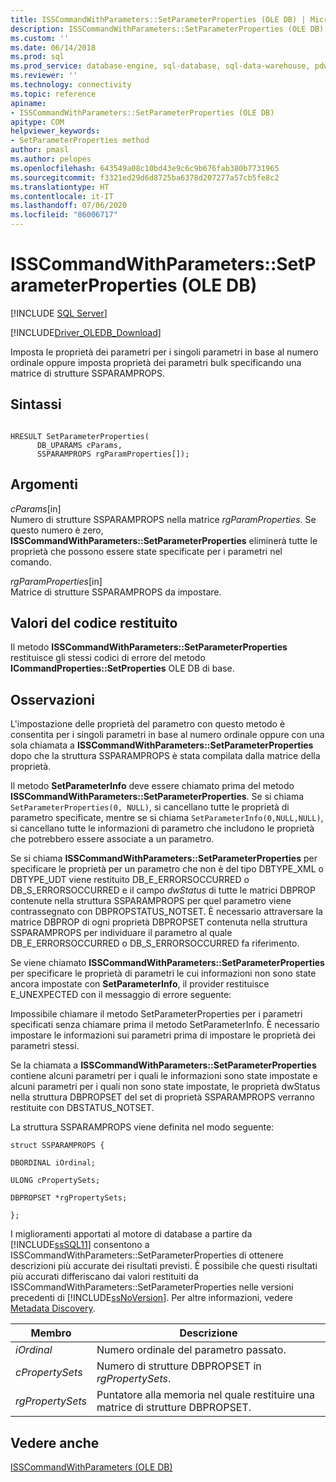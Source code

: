 ```yaml
---
title: ISSCommandWithParameters::SetParameterProperties (OLE DB) | Microsoft Docs
description: ISSCommandWithParameters::SetParameterProperties (OLE DB)
ms.custom: ''
ms.date: 06/14/2018
ms.prod: sql
ms.prod_service: database-engine, sql-database, sql-data-warehouse, pdw
ms.reviewer: ''
ms.technology: connectivity
ms.topic: reference
apiname:
- ISSCommandWithParameters::SetParameterProperties (OLE DB)
apitype: COM
helpviewer_keywords:
- SetParameterProperties method
author: pmasl
ms.author: pelopes
ms.openlocfilehash: 643549a08c10bd43e9c6c9b676fab380b7731965
ms.sourcegitcommit: f3321ed29d6d8725ba6378d207277a57cb5fe8c2
ms.translationtype: HT
ms.contentlocale: it-IT
ms.lasthandoff: 07/06/2020
ms.locfileid: "86006717"
---
```

# <a name="isscommandwithparameterssetparameterproperties-ole-db"></a>ISSCommandWithParameters::SetParameterProperties (OLE DB)
[!INCLUDE [SQL Server](../../../includes/applies-to-version/sql-asdb-asdbmi-asa-pdw.md)]

[!INCLUDE[Driver_OLEDB_Download](../../../includes/driver_oledb_download.md)]

  Imposta le proprietà dei parametri per i singoli parametri in base al numero ordinale oppure imposta proprietà dei parametri bulk specificando una matrice di strutture SSPARAMPROPS.  
  
## <a name="syntax"></a>Sintassi  
  
```  
  
HRESULT SetParameterProperties(  
      DB_UPARAMS cParams,   
      SSPARAMPROPS rgParamProperties[]);  
```  
  
## <a name="arguments"></a>Argomenti  
 *cParams*[in]  
 Numero di strutture SSPARAMPROPS nella matrice *rgParamProperties*. Se questo numero è zero, **ISSCommandWithParameters::SetParameterProperties** eliminerà tutte le proprietà che possono essere state specificate per i parametri nel comando.  
  
 *rgParamProperties*[in]  
 Matrice di strutture SSPARAMPROPS da impostare.  
  
## <a name="return-code-values"></a>Valori del codice restituito  
 Il metodo **ISSCommandWithParameters::SetParameterProperties** restituisce gli stessi codici di errore del metodo **ICommandProperties::SetProperties** OLE DB di base.  
  
## <a name="remarks"></a>Osservazioni  
 L'impostazione delle proprietà del parametro con questo metodo è consentita per i singoli parametri in base al numero ordinale oppure con una sola chiamata a **ISSCommandWithParameters::SetParameterProperties** dopo che la struttura SSPARAMPROPS è stata compilata dalla matrice della proprietà.  
  
 Il metodo **SetParameterInfo** deve essere chiamato prima del metodo **ISSCommandWithParameters::SetParameterProperties**. Se si chiama `SetParameterProperties(0, NULL)`, si cancellano tutte le proprietà di parametro specificate, mentre se si chiama `SetParameterInfo(0,NULL,NULL)`, si cancellano tutte le informazioni di parametro che includono le proprietà che potrebbero essere associate a un parametro.  
  
 Se si chiama **ISSCommandWithParameters::SetParameterProperties** per specificare le proprietà per un parametro che non è del tipo DBTYPE_XML o DBTYPE_UDT viene restituito DB_E_ERRORSOCCURRED o DB_S_ERRORSOCCURRED e il campo *dwStatus* di tutte le matrici DBPROP contenute nella struttura SSPARAMPROPS per quel parametro viene contrassegnato con DBPROPSTATUS_NOTSET. È necessario attraversare la matrice DBPROP di ogni proprietà DBPROPSET contenuta nella struttura SSPARAMPROPS per individuare il parametro al quale DB_E_ERRORSOCCURRED o DB_S_ERRORSOCCURRED fa riferimento.  
  
 Se viene chiamato **ISSCommandWithParameters::SetParameterProperties** per specificare le proprietà di parametri le cui informazioni non sono state ancora impostate con **SetParameterInfo**, il provider restituisce E_UNEXPECTED con il messaggio di errore seguente:  
  
 Impossibile chiamare il metodo SetParameterProperties per i parametri specificati senza chiamare prima il metodo SetParameterInfo. È necessario impostare le informazioni sui parametri prima di impostare le proprietà dei parametri stessi.  
  
 Se la chiamata a **ISSCommandWithParameters::SetParameterProperties** contiene alcuni parametri per i quali le informazioni sono state impostate e alcuni parametri per i quali non sono state impostate, le proprietà dwStatus nella struttura DBPROPSET del set di proprietà SSPARAMPROPS verranno restituite con DBSTATUS_NOTSET.  
  
 La struttura SSPARAMPROPS viene definita nel modo seguente:  
  
 `struct SSPARAMPROPS {`  
  
 `DBORDINAL iOrdinal;`  
  
 `ULONG cPropertySets;`  
  
 `DBPROPSET *rgPropertySets;`  
  
 `};`  
  
 I miglioramenti apportati al motore di database a partire da [!INCLUDE[ssSQL11](../../../includes/sssql11-md.md)] consentono a ISSCommandWithParameters::SetParameterProperties di ottenere descrizioni più accurate dei risultati previsti. È possibile che questi risultati più accurati differiscano dai valori restituiti da ISSCommandWithParameters::SetParameterProperties nelle versioni precedenti di [!INCLUDE[ssNoVersion](../../../includes/ssnoversion-md.md)]. Per altre informazioni, vedere [Metadata Discovery](../../oledb/features/metadata-discovery.md).  
  
|Membro|Descrizione|  
|------------|-----------------|  
|*iOrdinal*|Numero ordinale del parametro passato.|  
|*cPropertySets*|Numero di strutture DBPROPSET in *rgPropertySets*.|  
|*rgPropertySets*|Puntatore alla memoria nel quale restituire una matrice di strutture DBPROPSET.|  
  
## <a name="see-also"></a>Vedere anche  
 [ISSCommandWithParameters &#40;OLE DB&#41;](../../oledb/ole-db-interfaces/isscommandwithparameters-ole-db.md)  
  
  
